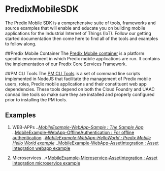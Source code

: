 # PredixMobileSDK

The Predix Mobile SDK is a comprehensive suite of tools, frameworks and source examples that will enable and educate you on building mobile applications for the Industrial Internet of Things (IoT). Follow our getting started documentation then come here to find all of the tools and examples to follow along. 

##Predix Mobile Container
The [Predix Mobile container](https://github.com/PredixDev/PredixMobileReferenceApp) is a platform specific environment in which Predix mobile applications are run. It contains the implementation of our Predix Core Services Framework.

##PM CLI Tools
The [PM CLI Tools](https://github.com/PredixDev/predix-mobile-cli) is a set of command line scripts implemented in NodeJS that facilitate the management of Predix mobile users, roles, Predix mobile applications and their constituent web app dependencies. These tools depend on both the Cloud Foundry and UAAC connad line tools so make sure they are installed and properly configured prior to installing the PM tools.

## Examples
1. WEB-APPs
..*[MobileExample-WebApp-Sample : The Sample App](https://github.com/PredixDev/MobileExample-WebApp-Sample)
..*[MobileExample-WebApp-OfflineAuthentication : For offline authentication](https://github.com/PredixDev/MobileExample-WebApp-OfflineAuthentication)
..*[MobileExample-WebApp-HelloWorld : Predix Mobile Hello World example](https://github.com/PredixDev/MobileExample-WebApp-HelloWorld)
..*[MobileExample-WebApp-AssetIntegration : Asset integration webapp example](https://github.com/PredixDev/MobileExample-WebApp-AssetIntegration)

	
2. Microservices
..*[MobileExample-Microservice-AssetIntegration : Asset integration microservice example](https://github.com/PredixDev/MobileExample-Microservice-AssetIntegration)


